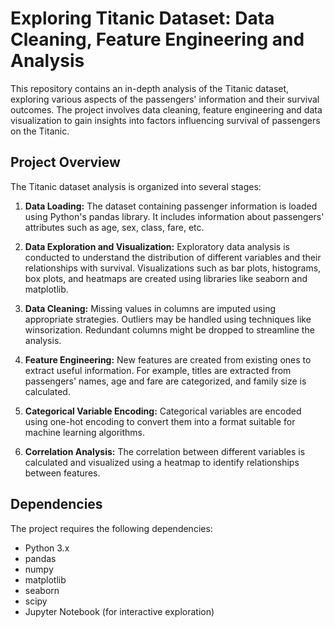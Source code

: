 
# Exploring Titanic Dataset: Data Cleaning, Feature Engineering and Analysis


This repository contains an in-depth analysis of the Titanic dataset, exploring various aspects of the passengers' information and their survival outcomes. The project involves data cleaning, feature engineering and data visualization to gain insights into factors influencing survival of passengers on the Titanic.

## Project Overview

The Titanic dataset analysis is organized into several stages:

1. **Data Loading:** The dataset containing passenger information is loaded using Python's pandas library. It includes information about passengers' attributes such as age, sex, class, fare, etc.

2. **Data Exploration and Visualization:** Exploratory data analysis is conducted to understand the distribution of different variables and their relationships with survival. Visualizations such as bar plots, histograms, box plots, and heatmaps are created using libraries like seaborn and matplotlib.

3. **Data Cleaning:** Missing values in columns are imputed using appropriate strategies. Outliers may be handled using techniques like winsorization. Redundant columns might be dropped to streamline the analysis.

4. **Feature Engineering:** New features are created from existing ones to extract useful information. For example, titles are extracted from passengers' names, age and fare are categorized, and family size is calculated.

5. **Categorical Variable Encoding:** Categorical variables are encoded using one-hot encoding to convert them into a format suitable for machine learning algorithms.

6. **Correlation Analysis:** The correlation between different variables is calculated and visualized using a heatmap to identify relationships between features.


## Dependencies

The project requires the following dependencies:

- Python 3.x
- pandas
- numpy
- matplotlib
- seaborn
- scipy
- Jupyter Notebook (for interactive exploration)


